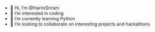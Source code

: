 - 👋 Hi, I’m @HariniSriram
- 👀 I’m interested in coding
- 🌱 I’m currently learning Python
- 💞️ I’m looking to collaborate on interesting projects and hackathons


<!---
HariniSriram/HariniSriram is a ✨ special ✨ repository because its `README.md` (this file) appears on your GitHub profile.
You can click the Preview link to take a look at your changes.
--->
